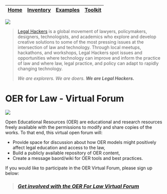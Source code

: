 | [Home]() | [Inventory]() | [Examples]() | [Toolkit]() |
| -------- | ------------- | ------------ | ----------- |

![](https://i.imgur.com/54QYrij.png)


> [Legal Hackers](https://legalhackers.org/) is a global movement of lawyers, policymakers, designers, technologists, and academics who explore and develop creative solutions to some of the most pressing issues at the intersection of law and technology. Through local meetups, hackathons, and workshops, Legal Hackers spot issues and opportunities where technology can improve and inform the practice of law and where law, legal practice, and policy can adapt to rapidly changing technology.
> 
> *We are explorers. We are doers. **We are Legal Hackers.***

# OER for Law - Virtual Forum

![](https://i.imgur.com/BltJTWk.png)


Open Educational Resources (OER) are educational and research resources freely available with the permissions to modify and share copies of the works. To that end, this virtual open forum will:
* Provide space for discussion about how OER models might positively affect legal education and access to the law,
* Build a publicly available repository of OER content,
* Create a message baord/wiki for OER tools and best practices.

If you would like to participate in the OER Virtual Forum, please sign up below:

> ### *[Get involved with the OER For Law Virtual Forum](https://docs.google.com/forms/d/e/1FAIpQLSfs7PXMARRWDbL7uQJ4viZNY-BwCrLnbQZVmpUXDHUhpQTIFg/viewform?embedded=true)*
